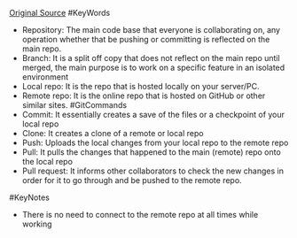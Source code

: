 [Original Source](https://www.youtube.com/watch?v=hj0AH7HUge8&list=PLDoPjvoNmBAw4eOj58MZPakHjaO3frVMF&index=2)
#KeyWords
* Repository: The main code base that everyone is collaborating on, any operation whether that be pushing or committing is reflected on the main repo.
* Branch: It is a split off copy that does not reflect on the main repo until merged, the main purpose is to work on a specific feature in an isolated environment
* Local repo: It is the repo that is hosted locally on your server/PC.
* Remote repo: It is the online repo that is hosted on GitHub or other similar sites.
#GitCommands
* Commit: It essentially creates a save of the files or a checkpoint of your local repo
* Clone: It creates a clone of a remote or local repo
* Push: Uploads the local changes from your local repo to the remote repo
* Pull: It pulls the changes that happened to the main (remote) repo onto the local repo
* Pull request: It informs other collaborators to check the new changes in order for it to go through and be pushed to the remote repo.

#KeyNotes
- There is no need to connect to the remote repo at all times while working